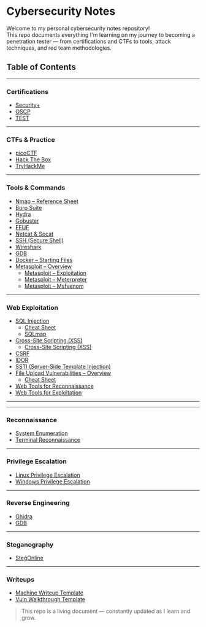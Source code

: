 # Cybersecurity Notes

Welcome to my personal cybersecurity notes repository!  
This repo documents everything I'm learning on my journey to becoming a penetration tester — from certifications and CTFs to tools, attack techniques, and red team methodologies.


## Table of Contents
---

### Certifications
- [Security+](./Certifications/Security+/)
- [OSCP](./Certifications/OSCP/)
- [TEST](./CTFs%20&%20Practice/Hack%20The%20Box/Challenges)

---

### CTFs & Practice
- [picoCTF](./CTFs%20&%20Practice/picoCTF/)
- [Hack The Box](./CTFs%20&%20Practice/HackTheBox/)
- [TryHackMe](./CTFs%20&%20Practice/TryHackMe/)

---

### Tools & Commands
- [Nmap – Reference Sheet](./Tools%20&%20Commands/Nmap/nmap%20cheatsheet.md)
- [Burp Suite](./Tools%20&%20Commands/Burp%20Suite/burp%20suite.md)
- [Hydra](./Tools%20&%20Commands/Hydra/hydra.md)
- [Gobuster](./Tools%20&%20Commands/Gobuster/gobuster.md)
- [FFUF](./Tools%20&%20Commands/FFUF/ffuf.md)
- [Netcat & Socat](./Tools%20&%20Commands/Netcat/netcat%20socat.md)
- [SSH (Secure Shell)](./Tools%20&%20Commands/SSH/ssh.md)
- [Wireshark](./Tools%20&%20Commands/Wireshark/wireshark.md)
- [GDB](./Tools%20&%20Commands/GDB/gdb.md)
- [Docker – Starting Files](./Tools%20&%20Commands/Docker/docker.md)
- [Metasploit – Overview](./Tools%20&%20Commands/Metasploit/metasploit%20overview.md)
  - [Metasploit – Exploitation](./Tools%20&%20Commands/Metasploit/metasploit%20exploitation.md)
  - [Metasploit – Meterpreter](./Tools%20&%20Commands/Metasploit/meterpreter.md)
  - [Metasploit – Msfvenom](./Tools%20&%20Commands/Metasploit/msfvenom.md)

---

### Web Exploitation
- [SQL Injection](./Web%20Exploitation/SQLi/injection%20methods.md)
  - [Cheat Sheet](./Web%20Exploitation/SQLi/sql%20cheatsheet.md)
  - [SQLmap](./Web%20Exploitation/SQLi/sqlmap.md)
- [Cross-Site Scripting (XSS)](./Web%20Exploitation/XSS/xss%20overview.md)
  - [Cross-Site Scripting (XSS)](./Web%20Exploitation/XSS/xss%20types.md)
- [CSRF](./Web%20Exploitation/CSRF/csrf.md)
- [IDOR](./Web%20Exploitation/IDOR/idor.md)
- [SSTI (Server-Side Template Injection)](./Web%20Exploitation/SSTI/ssti.md)
- [File Upload Vulnerabilities – Overview](./Web%20Exploitation/File%20Uploads/file%20uploads.md)
  - [Cheat Sheet](./Web%20Exploitation/File%20Uploads/file%20upload%20cheatsheet.md)
- [Web Tools for Reconnaissance](./Web%20Exploitation/Web%20Tools/web%20recon%tools.md)
- [Web Tools for Exploitation](./Web%20Exploitation/Web%20Tools/web%20exploitation%tools.md)

---

<!-- ### Active Directory (TBD)
- [LDAP Basics](./Active%20Directory/LDAP/ldap_basics.md)
- [Kerberos Attacks](./Active%20Directory/Kerberos/kerberos_attacks.md)
- [BloodHound](./Active%20Directory/BloodHound/bloodhound.md) -->

---

### Reconnaissance
- [System Enumeration](./Reconnaissance/System/system_enum.md)
- [Terminal Reconnaissance](./Reconnaissance/Terminal/terminal_recon.md)

---

### Privilege Escalation
- [Linux Privilege Escalation](./Privilege%20Escalation/Linux/linux_privesc.md)
- [Windows Privilege Escalation](./Privilege%20Escalation/Windows/windows_privesc.md)

---

### Reverse Engineering
- [Ghidra](./Reverse%20Engineering/Ghidra/ghidra.md)
- [GDB](./Reverse%20Engineering/GDB.md)

---

### Steganography
- [StegOnline](./Steganography/StegOnline/stegonline.md)

---

### Writeups
- [Machine Writeup Template](./Writeups/machine_writeup_template.md)
- [Vuln Walkthrough Template](./Writeups/vuln_walkthrough_template.md)

> This repo is a living document — constantly updated as I learn and grow.
